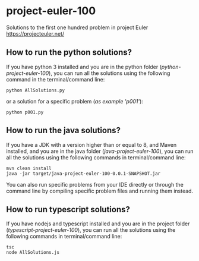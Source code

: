 # project-euler-100
Solutions to the first one hundred problem in project Euler https://projecteuler.net/
## How to run the python solutions?

If you have python 3 installed and you are in the python folder (*python-project-euler-100*), you can run all the solutions using the following command in the terminal/command line:

    python AllSolutions.py
or a solution for a specific problem (*as example 'p001'*):

    python p001.py

## How to run the java solutions?
If you have a JDK with a version higher than or equal to 8, and Maven installed, and you are in the java folder (*java-project-euler-100*), you can run all the solutions using the following commands in terminal/command line:

    mvn clean install
    java -jar target/java-project-euler-100-0.0.1-SNAPSHOT.jar
You can also run specific problems from your IDE directly or through the command line by compiling specific problem files and running them instead.

## How to run typescript solutions?
If you have nodejs and typescript installed and you are in the project  folder (*typescript-project-euler-100*), you can run all the solutions using the following commands in terminal/command line:

    tsc
    node AllSolutions.js

